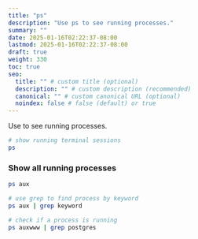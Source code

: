 ```yaml
---
title: "ps"
description: "Use ps to see running processes."
summary: ""
date: 2025-01-16T02:22:37-08:00
lastmod: 2025-01-16T02:22:37-08:00
draft: true
weight: 330
toc: true
seo:
  title: "" # custom title (optional)
  description: "" # custom description (recommended)
  canonical: "" # custom canonical URL (optional)
  noindex: false # false (default) or true
---
```


Use to see running processes.

```bash
# show running terminal sessions
ps
```

### Show all running processes

```bash
ps aux

# use grep to find process by keyword
ps aux | grep keyword
```

```bash
# check if a process is running
ps auxwww | grep postgres
```
